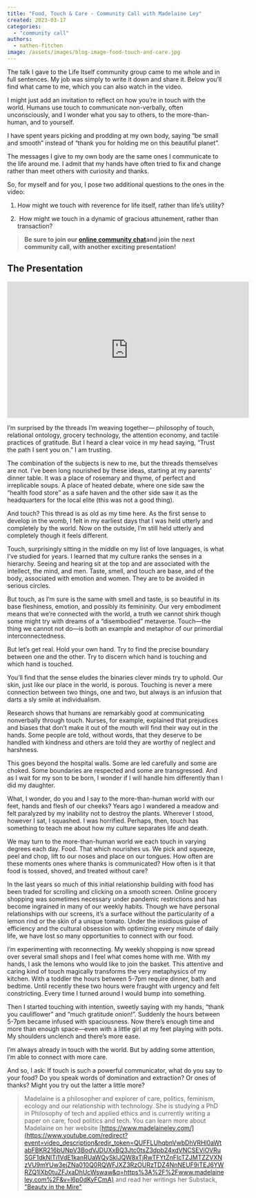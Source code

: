 ```yaml
---
title: "Food, Touch & Care - Community Call with Madelaine Ley"
created: 2023-03-17
categories: 
  - "community call"
authors:
  - nathen-fitchen
image: /assets/images/blog-image-food-touch-and-care.jpg
---
```


The talk I gave to the Life Itself community group came to me whole and in full sentences. My job was simply to write it down and share it. Below you’ll find what came to me, which you can also watch in the video. 

I might just add an invitation to reflect on how you’re in touch with the world. Humans use touch to communicate non-verbally, often unconsciously, and I wonder what you say to others, to the more-than-human, and to yourself. 

I have spent years picking and prodding at my own body, saying “be small and smooth” instead of “thank you for holding me on this beautiful planet”. 

The messages I give to my own body are the same ones I communicate to the life around me. I admit that my hands have often tried to fix and change rather than meet others with curiosity and thanks.  

So, for myself and for you, I pose two additional questions to the ones in the video:

1.  How might we touch with reverence for life itself, rather than life’s utility?
    
2.   How might we touch in a dynamic of gracious attunement, rather than transaction? 


> **Be sure to join our [online community chat](https://chat.whatsapp.com/JNJCTZugNQn1fq89xbHtfA)and join the next community call, with another exciting presentation!**


## The Presentation

<iframe width="560" height="315" src="https://www.youtube.com/embed/l6p0dKyFCmA" title="YouTube video player" frameborder="0" allow="accelerometer; autoplay; clipboard-write; encrypted-media; gyroscope; picture-in-picture; web-share" allowfullscreen></iframe>

I’m surprised by the threads I’m weaving together— philosophy of touch, relational ontology, grocery technology, the attention economy, and tactile practices of gratitude. But I heard a clear voice in my head saying, “Trust the path I sent you on.” I am trusting. 

The combination of the subjects is new to me, but the threads themselves are not. I’ve been long nourished by these ideas, starting at my parents’ dinner table. It was a place of rosemary and thyme, of perfect and irreplicable soups. A place of heated debate, where one side saw the “health food store” as a safe haven and the other side saw it as the headquarters for the local elite (this was not a good thing). 

And touch? This thread is as old as my time here. As the first sense to develop in the womb, I felt in my earliest days that I was held utterly and completely by the world. Now on the outside, I’m still held utterly and completely though it feels different. 

Touch, surprisingly sitting in the middle on my list of love languages, is what I’ve studied for years. I learned that my culture ranks the senses in a hierarchy. Seeing and hearing sit at the top and are associated with the intellect, the mind, and men. Taste, smell, and touch are base, and of the body, associated with emotion and women. They are to be avoided in serious circles. 

But touch, as I’m sure is the same with smell and taste, is so beautiful in its base fleshiness, emotion, and possibly its femininity. Our very embodiment means that we’re connected with the world, a truth we cannot shirk though some might try with dreams of a “disembodied” metaverse. Touch—the thing we cannot not do—is both an example and metaphor of our primordial interconnectedness. 

But let’s get real. Hold your own hand. Try to find the precise boundary between one and the other. Try to discern which hand is touching and which hand is touched. 

You’ll find that the sense eludes the binaries clever minds try to uphold. Our skin, just like our place in the world, is porous. Touching is never a mere connection between two things, one and two, but always is an infusion that darts a sly smile at individualism. 

Research shows that humans are remarkably good at communicating nonverbally through touch. Nurses, for example, explained that prejudices and biases that don’t make it out of the mouth will find their way out in the hands. Some people are told, without words, that they deserve to be handled with kindness and others are told they are worthy of neglect and harshness. 

This goes beyond the hospital walls. Some are led carefully and some are choked. Some boundaries are respected and some are transgressed. And as I wait for my son to be born, I wonder if I will handle him differently than I did my daughter.

What, I wonder, do you and I say to the more-than-human world with our feet, hands and flesh of our cheeks? Years ago I wandered a meadow and felt paralyzed by my inability not to destroy the plants. Wherever I stood, however I sat, I squashed. I was horrified. Perhaps, then, touch has something to teach me about how my culture separates life and death. 

We may turn to the more-than-human world we each touch in varying degrees each day. Food. That which nourishes us. We pick and squeeze, peel and chop, lift to our noses and place on our tongues. How often are these moments ones where thanks is communicated? How often is it that food is tossed, shoved, and treated without care?   

In the last years so much of this initial relationship building with food has been traded for scrolling and clicking on a smooth screen. Online grocery shopping was sometimes necessary under pandemic restrictions and has become ingrained in many of our weekly habits. Though we have personal relationships with our screens, it’s a surface without the particularity of a lemon rind or the skin of a unique tomato. Under the insidious guise of efficiency and the cultural obsession with optimizing every minute of daily life, we have lost so many opportunities to connect with our food.  

I’m experimenting with reconnecting. My weekly shopping is now spread over several small shops and I feel what comes home with me. With my hands, I ask the lemons who would like to join the basket. This attentive and caring kind of touch magically transforms the very metaphysics of my kitchen. With a toddler the hours between 5-7pm require dinner, bath and bedtime. Until recently these two hours were fraught with urgency and felt constricting. Every time I turned around I would bump into something. 

Then I started touching with intention, sweetly saying with my hands, “thank you cauliflower” and “much gratitude onion!”. Suddenly the hours between 5-7pm became infused with spaciousness. Now there’s enough time and more than enough space—even with a little girl at my feet playing with pots. My shoulders unclench and there’s more ease.   

I’m always already in touch with the world. But by adding some attention, I’m able to connect with more care. 

And so, I ask: If touch is such a powerful communicator, what do you say to your food? Do you speak words of domination and extraction? Or ones of thanks? Might you try out the latter a little more?

> Madelaine is a philosopher and explorer of care, politics, feminism, ecology and our relationship with technology. She is studying a PhD in Philosophy of tech and applied ethics and is currently writing a paper on care, food politics and tech. You can learn more about Madelaine on her website [https://www.madelaineley.com/](https://www.youtube.com/redirect?event=video_description&redir_token=QUFFLUhqbnVwbDhVRHl0aWtabFBKR216bUNpV3BodVJDUXxBQ3Jtc0tsZ3dpb24xdVNCSEVjOVRuSGF1dkNlTi1VdE1kanRUaWQySklJQW8xTjRwTFYtZnFIcTZJMTZZVXNzVU9mYUw3ejZNa010Q0RQWFJXZ3RzOURzTDZ4NnNEUF9iTEJ6YWRZQ1lXb0tuZFJxaDhUcWswaw&q=https%3A%2F%2Fwww.madelaineley.com%2F&v=l6p0dKyFCmA) and read her writings her Substack, ["Beauty in the Mire"](https://madelaineley.substack.com/)